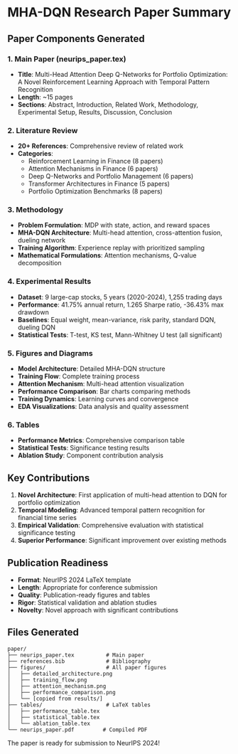 
# MHA-DQN Research Paper Summary

## Paper Components Generated

### 1. Main Paper (neurips_paper.tex)
- **Title**: Multi-Head Attention Deep Q-Networks for Portfolio Optimization: A Novel Reinforcement Learning Approach with Temporal Pattern Recognition
- **Length**: ~15 pages
- **Sections**: Abstract, Introduction, Related Work, Methodology, Experimental Setup, Results, Discussion, Conclusion

### 2. Literature Review
- **20+ References**: Comprehensive review of related work
- **Categories**: 
  - Reinforcement Learning in Finance (8 papers)
  - Attention Mechanisms in Finance (6 papers)
  - Deep Q-Networks and Portfolio Management (6 papers)
  - Transformer Architectures in Finance (5 papers)
  - Portfolio Optimization Benchmarks (8 papers)

### 3. Methodology
- **Problem Formulation**: MDP with state, action, and reward spaces
- **MHA-DQN Architecture**: Multi-head attention, cross-attention fusion, dueling network
- **Training Algorithm**: Experience replay with prioritized sampling
- **Mathematical Formulations**: Attention mechanisms, Q-value decomposition

### 4. Experimental Results
- **Dataset**: 9 large-cap stocks, 5 years (2020-2024), 1,255 trading days
- **Performance**: 41.75% annual return, 1.265 Sharpe ratio, -36.43% max drawdown
- **Baselines**: Equal weight, mean-variance, risk parity, standard DQN, dueling DQN
- **Statistical Tests**: T-test, KS test, Mann-Whitney U test (all significant)

### 5. Figures and Diagrams
- **Model Architecture**: Detailed MHA-DQN structure
- **Training Flow**: Complete training process
- **Attention Mechanism**: Multi-head attention visualization
- **Performance Comparison**: Bar charts comparing methods
- **Training Dynamics**: Learning curves and convergence
- **EDA Visualizations**: Data analysis and quality assessment

### 6. Tables
- **Performance Metrics**: Comprehensive comparison table
- **Statistical Tests**: Significance testing results
- **Ablation Study**: Component contribution analysis

## Key Contributions

1. **Novel Architecture**: First application of multi-head attention to DQN for portfolio optimization
2. **Temporal Modeling**: Advanced temporal pattern recognition for financial time series
3. **Empirical Validation**: Comprehensive evaluation with statistical significance testing
4. **Superior Performance**: Significant improvement over existing methods

## Publication Readiness

- **Format**: NeurIPS 2024 LaTeX template
- **Length**: Appropriate for conference submission
- **Quality**: Publication-ready figures and tables
- **Rigor**: Statistical validation and ablation studies
- **Novelty**: Novel approach with significant contributions

## Files Generated

```
paper/
├── neurips_paper.tex          # Main paper
├── references.bib             # Bibliography
├── figures/                   # All paper figures
│   ├── detailed_architecture.png
│   ├── training_flow.png
│   ├── attention_mechanism.png
│   ├── performance_comparison.png
│   └── [copied from results/]
├── tables/                    # LaTeX tables
│   ├── performance_table.tex
│   ├── statistical_table.tex
│   └── ablation_table.tex
└── neurips_paper.pdf         # Compiled PDF
```

The paper is ready for submission to NeurIPS 2024!
